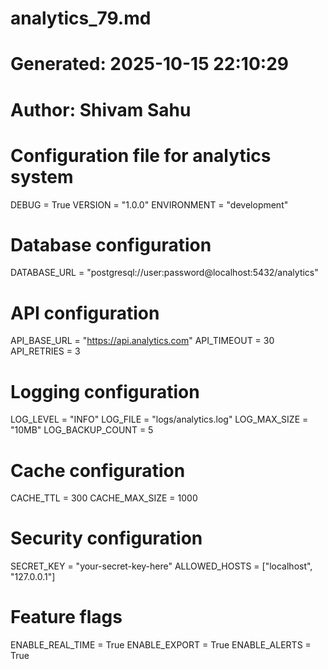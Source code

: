 # analytics_79.md
# Generated: 2025-10-15 22:10:29
# Author: Shivam Sahu

# Configuration file for analytics system
DEBUG = True
VERSION = "1.0.0"
ENVIRONMENT = "development"

# Database configuration
DATABASE_URL = "postgresql://user:password@localhost:5432/analytics"

# API configuration
API_BASE_URL = "https://api.analytics.com"
API_TIMEOUT = 30
API_RETRIES = 3

# Logging configuration
LOG_LEVEL = "INFO"
LOG_FILE = "logs/analytics.log"
LOG_MAX_SIZE = "10MB"
LOG_BACKUP_COUNT = 5

# Cache configuration
CACHE_TTL = 300
CACHE_MAX_SIZE = 1000

# Security configuration
SECRET_KEY = "your-secret-key-here"
ALLOWED_HOSTS = ["localhost", "127.0.0.1"]

# Feature flags
ENABLE_REAL_TIME = True
ENABLE_EXPORT = True
ENABLE_ALERTS = True
